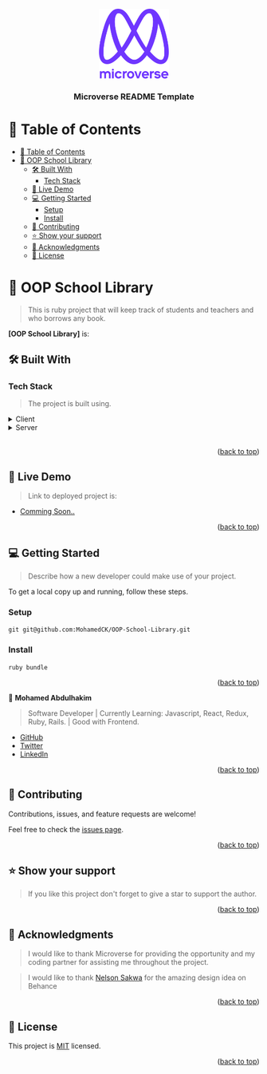 <a name="readme-top"></a>

<div align="center">

  <img src="murple_logo.png" alt="logo" width="140"  height="auto" />
  <br/>

  <h3><b>Microverse README Template</b></h3>

</div>

# 📗 Table of Contents

- [📗 Table of Contents](#-table-of-contents)
- [📖 OOP School Library ](#-oop-school-library-)
  - [🛠 Built With ](#-built-with-)
    - [Tech Stack ](#tech-stack-)
  - [🚀 Live Demo ](#-live-demo-)
  - [💻 Getting Started ](#-getting-started-)
    - [Setup](#setup)
    - [Install](#install)
  - [🤝 Contributing ](#-contributing-)
  - [⭐️ Show your support ](#️-show-your-support-)
  - [🙏 Acknowledgments ](#-acknowledgments-)
  - [📝 License ](#-license-)

# 📖 OOP School Library <a name="about-project"></a>

> This is ruby project that will keep track of students and teachers and who borrows any book.

**[OOP School Library]** is:

## 🛠 Built With <a name="built-with"></a>

### Tech Stack <a name="tech-stack"></a>

> The project is built using.

<details>
  <summary>Client</summary>
  <ul>
    <li><a href="https://www.ruby-lang.org/en/">Ruby</a></li>
    <li><a href="https://rubygems.org/">Ruby gem</a></li>
  </ul>
</details>

<details>
  <summary>Server</summary>
  <ul>
  </ul>
</details>

<br>

<p align="right">(<a href="#readme-top">back to top</a>)</p>

## 🚀 Live Demo <a name="live-demo"></a>

> Link to deployed project is:

- [Comming Soon..]()

<p align="right">(<a href="#readme-top">back to top</a>)</p>

## 💻 Getting Started <a name="getting-started"></a>

> Describe how a new developer could make use of your project.

To get a local copy up and running, follow these steps.


### Setup
```
git git@github.com:MohamedCK/OOP-School-Library.git
```
### Install
```
ruby bundle
```

<p align="right">(<a href="#readme-top">back to top</a>)</p>

👤 **Mohamed Abdulhakim**

> Software Developer | Currently Learning: Javascript, React, Redux, Ruby, Rails. | Good with Frontend.

- [GitHub](https://github.com/MohamedCK)
- [Twitter](https://twitter.com/MohamedCK0)
- [LinkedIn](https://www.linkedin.com/in/mohamed-abdulhakim-2868521b6/)


<p align="right">(<a href="#readme-top">back to top</a>)</p>


## 🤝 Contributing <a name="contributing"></a>

Contributions, issues, and feature requests are welcome!

Feel free to check the [issues page](../../issues/).

<p align="right">(<a href="#readme-top">back to top</a>)</p>

<!-- SUPPORT -->

## ⭐️ Show your support <a name="support"></a>

> If you like this project don't forget to give a star to support the author.



<p align="right">(<a href="#readme-top">back to top</a>)</p>

## 🙏 Acknowledgments <a name="acknowledgements"></a>

> I would like to thank Microverse for providing the opportunity and  my coding partner for assisting me throughout the project.

> I would like to thank [Nelson Sakwa](https://www.behance.net/sakwadesignstudio)  for the amazing design idea on Behance


<p align="right">(<a href="#readme-top">back to top</a>)</p>

## 📝 License <a name="license"></a>

This project is [MIT](./LICENSE) licensed.

<p align="right">(<a href="#readme-top">back to top</a>)</p>
